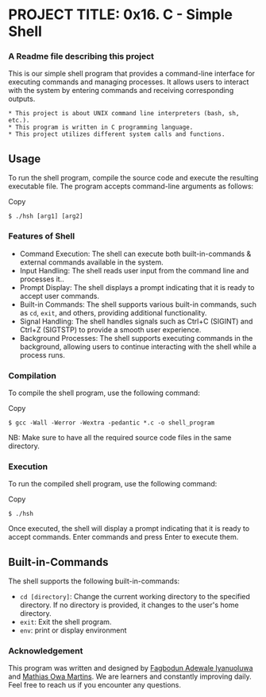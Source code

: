# PROJECT TITLE: 0x16. C - Simple Shell

### A Readme file describing this project

This is our simple shell program that provides a command-line interface for executing commands and managing processes. It allows users to interact with the system by entering commands and receiving corresponding outputs.

	* This project is about UNIX command line interpreters (bash, sh, etc.).
	* This program is written in C programming language.
	* This project utilizes different system calls and functions.

## Usage

To run the shell program, compile the source code and execute the resulting executable file. The program accepts command-line arguments as follows:

Copy

```
$ ./hsh [arg1] [arg2]

```

### Features of Shell 

*  Command Execution: The shell can execute both built-in-commands & external commands available in the system.
*  Input Handling: The shell reads user input from the command line and processes it..
*  Prompt Display: The shell displays a prompt indicating that it is ready to accept user commands.
*  Built-in Commands: The shell supports various built-in commands, such as `cd`, `exit`, and others, providing additional functionality.
*  Signal Handling: The shell handles signals such as Ctrl+C (SIGINT) and Ctrl+Z (SIGTSTP) to provide a smooth user experience.
*  Background Processes: The shell supports executing commands in the background, allowing users to continue interacting with the shell while a process runs.

### Compilation

To compile the shell program, use the following command:

Copy

```
$ gcc -Wall -Werror -Wextra -pedantic *.c -o shell_program

```

NB: Make sure to have all the required source code files in the same directory.

### Execution

To run the compiled shell program, use the following command:

Copy

```
$ ./hsh
```

Once executed, the shell will display a prompt indicating that it is ready to accept commands. Enter commands and press Enter to execute them.

## Built-in-Commands

The shell supports the following built-in-commands:

* `cd [directory]`: Change the current working directory to the specified directory. If no directory is provided, it changes to the user's home directory.
* `exit`: Exit the shell program.
* `env`: print or display environment

### Acknowledgement
This program was written and designed by [Fagbodun Adewale Iyanuoluwa](./https://github.com/Wale1202) and [Mathias Owa Martins](./https://github.com/montybasquiart). 
We are learners and constantly improving daily. Feel free to reach us if you encounter any questions.
